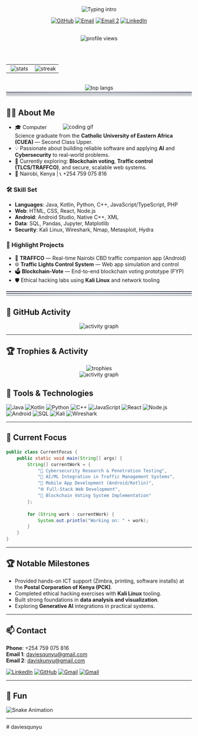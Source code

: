 <div align="center">



  <img src="https://readme-typing-svg.demolab.com?font=Inter&weight=700&size=24&duration=3000&pause=700&color=7aa2f7&center=true&vCenter=true&width=700&lines=Clean+Code.+Clear+UX.+Real+Impact.;Building+secure%2C+data-driven+apps.;Always+learning%2C+always+shipping." alt="Typing intro" />

  <br/>
  
  <a href="https://github.com/daviesqunyu"><img src="https://img.shields.io/badge/GitHub-daviesqunyu-181717?style=for-the-badge&logo=github" alt="GitHub" /></a>
  <a href="mailto:daviesqunyu@gmail.com"><img src="https://img.shields.io/badge/Email-daviesqunyu%40gmail.com-D14836?style=for-the-badge&logo=gmail&logoColor=white" alt="Email" /></a>
  <a href="mailto:daviskunyu@gmail.com"><img src="https://img.shields.io/badge/Email-daviskunyu%40gmail.com-DB4437?style=for-the-badge&logo=gmail&logoColor=white" alt="Email 2" /></a>
  <a href="https://www.linkedin.com/in/davis-kunyu-980673295/"><img src="https://img.shields.io/badge/LinkedIn-Davis%20Kunyu-0A66C2?style=for-the-badge&logo=linkedin" alt="LinkedIn" /></a>

  <br/>

  <img src="https://komarev.com/ghpvc/?username=daviesqunyu&style=flat-square&color=7aa2f7" alt="profile views" />

  <br/><br/>

  <!-- Enhanced Stats Section -->
  <table align="center">
    <tr>
      <td align="center" width="50%">
        <img src="https://github-readme-stats.vercel.app/api?username=daviesqunyu&show_icons=true&theme=tokyonight&hide_border=true&count_private=true&include_all_commits=true&custom_title=daviesqunyu%27s%20GitHub%20Stats" alt="stats" />
      </td>
      <td align="center" width="50%">
        <img src="https://streak-stats.demolab.com?user=daviesqunyu&theme=tokyonight&hide_border=true&date_format=j%20M%5B%20Y%5D&fire=DD2727&currStreakLabel=7aa2f7&sideNums=7aa2f7" alt="streak" />
      </td>
    </tr>
  </table>

  <br/>

  <img src="https://github-readme-stats.vercel.app/api/top-langs/?username=daviesqunyu&layout=compact&theme=tokyonight&hide_border=true&custom_title=Most%20Used%20Languages" alt="top langs" />

</div>


<img src="assets/section-divider.svg" alt="divider" />

## 👨‍💻 About Me
<img align="right" width="350" src="https://media.giphy.com/media/qgQUggAC3Pfv687qPC/giphy.gif" alt="coding gif" />

- 🎓 Computer Science graduate from the **Catholic University of Eastern Africa (CUEA)** — Second Class Upper.
- 💡 Passionate about building reliable software and applying **AI** and **Cybersecurity** to real-world problems.
- 🧪 Currently exploring: **Blockchain voting**, **Traffic control (TLCS/TRAFFCO)**, and secure, scalable web systems.
- 📍 Nairobi, Kenya | 📞 +254 759 075 816

### 🛠️ Skill Set
- **Languages**: Java, Kotlin, Python, C++, JavaScript/TypeScript, PHP
- **Web**: HTML, CSS, React, Node.js
- **Android**: Android Studio, Native C++, XML
- **Data**: SQL, Pandas, Jupyter, Matplotlib
- **Security**: Kali Linux, Wireshark, Nmap, Metasploit, Hydra

### 🚀 Highlight Projects
- 📱 **TRAFFCO** — Real-time Nairobi CBD traffic companion app (Android)
- 🌐 **Traffic Lights Control System** — Web app simulation and control
- 🗳 **Blockchain-Vote** — End-to-end blockchain voting prototype (FYP)
- 🛡 Ethical hacking labs using **Kali Linux** and network tooling

<img src="assets/section-divider.svg" alt="divider" />

## 🧠 GitHub Activity

<div align="center">

  <img src="https://github-readme-activity-graph.vercel.app/graph?username=daviesqunyu&theme=tokyo-night&hide_border=true&radius=8&height=300" alt="activity graph" />

</div>

---

## 🏆 Trophies & Activity

<div align="center">

  <img src="https://github-profile-trophy.vercel.app/?username=daviesqunyu&theme=onedark&no-frame=true&row=1&column=7" alt="trophies" />

  <br/>

  <img src="https://github-readme-activity-graph.vercel.app/graph?username=daviesqunyu&theme=tokyo-night&hide_border=true&radius=8" alt="activity graph" />

</div>

## 🧰 Tools & Technologies
<div align="left">

![Java](https://img.shields.io/badge/Java-007396?style=for-the-badge&logo=openjdk&logoColor=white)
![Kotlin](https://img.shields.io/badge/Kotlin-7F52FF?style=for-the-badge&logo=kotlin&logoColor=white)
![Python](https://img.shields.io/badge/Python-3776AB?style=for-the-badge&logo=python&logoColor=white)
![C++](https://img.shields.io/badge/C%2B%2B-00599C?style=for-the-badge&logo=c%2B%2B&logoColor=white)
![JavaScript](https://img.shields.io/badge/JavaScript-F7DF1E?style=for-the-badge&logo=javascript&logoColor=000)
![React](https://img.shields.io/badge/React-20232a?style=for-the-badge&logo=react&logoColor=61DAFB)
![Node.js](https://img.shields.io/badge/Node.js-43853D?style=for-the-badge&logo=node.js&logoColor=white)
![Android](https://img.shields.io/badge/Android-3DDC84?style=for-the-badge&logo=android&logoColor=white)
![SQL](https://img.shields.io/badge/SQL-336791?style=for-the-badge&logo=postgresql&logoColor=white)
![Kali](https://img.shields.io/badge/Kali_Linux-557C94?style=for-the-badge&logo=kalilinux&logoColor=white)
![Wireshark](https://img.shields.io/badge/Wireshark-1679A7?style=for-the-badge&logo=wireshark&logoColor=white)

</div>

---

## 🎯 Current Focus

```java
public class CurrentFocus {
    public static void main(String[] args) {
        String[] currentWork = {
            "🔐 Cybersecurity Research & Penetration Testing",
            "🤖 AI/ML Integration in Traffic Management Systems", 
            "📱 Mobile App Development (Android/Kotlin)",
            "🌐 Full-Stack Web Development",
            "🔗 Blockchain Voting System Implementation"
        };
        
        for (String work : currentWork) {
            System.out.println("Working on: " + work);
        }
    }
}
```

---

## 🏆 Notable Milestones
- Provided hands-on ICT support (Zimbra, printing, software installs) at the **Postal Corporation of Kenya (PCK)**.
- Completed ethical hacking exercises with **Kali Linux** tooling.
- Built strong foundations in **data analysis and visualization**.
- Exploring **Generative AI** integrations in practical systems.

---

## 📫 Contact

**Phone**: +254 759 075 816  
**Email 1**: [daviesqunyu@gmail.com](mailto:daviesqunyu@gmail.com)  
**Email 2**: [daviskunyu@gmail.com](mailto:daviskunyu@gmail.com)

[![LinkedIn](https://img.shields.io/badge/LinkedIn-Davis%20Kunyu-0A66C2?style=flat&logo=linkedin)](https://www.linkedin.com/in/davis-kunyu-980673295/)
[![GitHub](https://img.shields.io/badge/GitHub-daviesqunyu-181717?style=flat&logo=github)](https://github.com/daviesqunyu)
[![Gmail](https://img.shields.io/badge/Email-daviesqunyu@gmail.com-D14836?style=flat&logo=gmail&logoColor=white)](mailto:daviesqunyu@gmail.com)
[![Gmail](https://img.shields.io/badge/Email-daviskunyu@gmail.com-DB4437?style=flat&logo=gmail&logoColor=white)](mailto:daviskunyu@gmail.com)

---

## 🐍 Fun
<!-- Enable the action in a repo named exactly like your username to render this -->
![Snake Animation](output/github-contribution-grid-snake.svg)

---
#   d a v i e s q u n y u 
 
 

